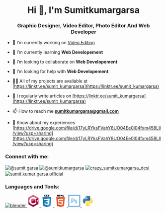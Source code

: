 <h1 align="center">Hi 👋, I'm Sumitkumargarsa</h1>
<h3 align="center">Graphic Designer, Video Editor, Photo Editor And Web Developer</h3>

- 🔭 I’m currently working on [Video Editing](https://youtu.be/Bi1Hoso7yRMl)

- 🌱 I’m currently learning **Web Developement**

- 👯 I’m looking to collaborate on **Web Developement**

- 🤝 I’m looking for help with **Web Developement**

- 👨‍💻 All of my projects are available at [https://linktr.ee/sumit_kumargarsa](https://linktr.ee/sumit_kumargarsa)

- 📝 I regularly write articles on [https://linktr.ee/sumit_kumargarsa](https://linktr.ee/sumit_kumargarsa)

- 📫 How to reach me **sumitkumargarsa@gmail.com**

- 📄 Know about my experiences [https://drive.google.com/file/d/17yLRYksFVahY8UO04Ee0I04fxm458Lll/view?usp=sharing](https://drive.google.com/file/d/17yLRYksFVahY8UO04Ee0I04fxm458Lll/view?usp=sharing)

<h3 align="left">Connect with me:</h3>
<p align="left">
<a href="https://twitter.com/@sumit garsa" target="blank"><img align="center" src="https://raw.githubusercontent.com/rahuldkjain/github-profile-readme-generator/master/src/images/icons/Social/twitter.svg" alt="@sumit garsa" height="30" width="40" /></a>
<a href="https://linkedin.com/in/@sumitkumargarsa" target="blank"><img align="center" src="https://raw.githubusercontent.com/rahuldkjain/github-profile-readme-generator/master/src/images/icons/Social/linked-in-alt.svg" alt="@sumitkumargarsa" height="30" width="40" /></a>
<a href="https://instagram.com/crazy_sumitkumargarsa_desi" target="blank"><img align="center" src="https://raw.githubusercontent.com/rahuldkjain/github-profile-readme-generator/master/src/images/icons/Social/instagram.svg" alt="crazy_sumitkumargarsa_desi" height="30" width="40" /></a>
<a href="https://www.youtube.com/c/sumit kumar garsa official" target="blank"><img align="center" src="https://raw.githubusercontent.com/rahuldkjain/github-profile-readme-generator/master/src/images/icons/Social/youtube.svg" alt="sumit kumar garsa official" height="30" width="40" /></a>
</p>

<h3 align="left">Languages and Tools:</h3>
<p align="left"> <a href="https://www.blender.org/" target="_blank" rel="noreferrer"> <img src="https://download.blender.org/branding/community/blender_community_badge_white.svg" alt="blender" width="40" height="40"/> </a> <a href="https://www.w3schools.com/cpp/" target="_blank" rel="noreferrer"> <img src="https://raw.githubusercontent.com/devicons/devicon/master/icons/cplusplus/cplusplus-original.svg" alt="cplusplus" width="40" height="40"/> </a> <a href="https://www.w3schools.com/css/" target="_blank" rel="noreferrer"> <img src="https://raw.githubusercontent.com/devicons/devicon/master/icons/css3/css3-original-wordmark.svg" alt="css3" width="40" height="40"/> </a> <a href="https://www.w3.org/html/" target="_blank" rel="noreferrer"> <img src="https://raw.githubusercontent.com/devicons/devicon/master/icons/html5/html5-original-wordmark.svg" alt="html5" width="40" height="40"/> </a> <a href="https://www.photoshop.com/en" target="_blank" rel="noreferrer"> <img src="https://raw.githubusercontent.com/devicons/devicon/master/icons/photoshop/photoshop-line.svg" alt="photoshop" width="40" height="40"/> </a> <a href="https://www.python.org" target="_blank" rel="noreferrer"> <img src="https://raw.githubusercontent.com/devicons/devicon/master/icons/python/python-original.svg" alt="python" width="40" height="40"/> </a> </p>
